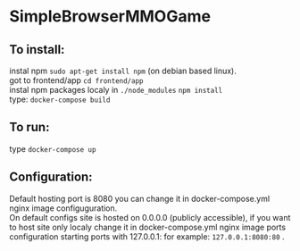 # SimpleBrowserMMOGame

## To install:
instal npm `sudo apt-get install npm` (on debian based linux).  
got to frontend/app `cd frontend/app`  
instal npm packages localy in `./node_modules` `npm install`  
type: `docker-compose build`   

## To run:
type `docker-compose up`

## Configuration:
Default hosting port is 8080 you can change it in docker-compose.yml nginx image configuguration.  
On default configs site is hosted on 0.0.0.0 (publicly accessible), if you want to host site only localy change it in docker-compose.yml nginx image ports configuration starting ports with 127.0.0.1: for example: `127.0.0.1:8080:80` . 

